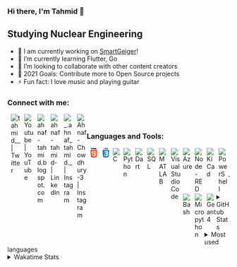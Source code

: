 ### Hi there, I'm Tahmid 👋

## Studying Nuclear Engineering 

- 🔭 I am currently working on [SmartGeiger][SmartGeiger]!
- 🌱 I’m currently learning Flutter, Go
- 👯 I’m looking to collaborate with other content creators
- 🥅 2021 Goals: Contribute more to Open Source projects
- ⚡ Fun fact: I love music and playing guitar

### Connect with me:

[<img align="left" alt="tahmid__ | Twitter" width="22px" src="https://i.ibb.co/3csPbby/twitter.png" style="padding-left: 8px"/>][twitter]
[<img align="left" alt="Youtube | YouTube" width="22px" src="https://i.ibb.co/Zh2rF6w/youtube.png" style="padding-left: 8px"/>][youtube]
[<img align="left" alt="ahnaf-tahmid.blogspot.com" width="22px" src="https://i.ibb.co/WfnB9H4/blogspot.png" style="padding-left: 8px" /> ][website]
[<img align="left" alt="ahnaf-tahmid- | LinkedIn" width="22px" src="https://i.ibb.co/HH4NHDm/Linkedin.png" style="padding-left: 8px"/>][linkedin]
[<img align="left" alt="_.ahnaf_tahmid._ | Instagram" width="22px" src="https://i.ibb.co/GTrRnkw/instagram.png" style="padding-left: 8px"/>][instagram]
[<img align="left" alt="Ahnaf-Chowdhury-3 | Instagram" width="22px" src="https://i.ibb.co/09mWFnm/researchgate.png" style="padding-left: 8px"/>][researchgate]


<br />

### Languages and Tools:

[<img align="left" alt="HTML5" width="22px" src="https://raw.githubusercontent.com/github/explore/80688e429a7d4ef2fca1e82350fe8e3517d3494d/topics/html/html.png" style="padding-left: 5px; padding-bottom: 1px; padding-top: 1px" /> ][HTML]
[<img align="left" alt="CSS3" width="22px" src="https://raw.githubusercontent.com/github/explore/80688e429a7d4ef2fca1e82350fe8e3517d3494d/topics/css/css.png" style="padding-left: 5px; padding-bottom: 1px; padding-top: 1px"/>][CSS]
[<img align="left" alt="C" width="19px" src="https://upload.wikimedia.org/wikipedia/commons/1/18/ISO_C%2B%2B_Logo.svg" style="padding-left: 5px; padding-bottom: 1px; padding-top: 1px"/>][C++]
[<img align="left" alt="Python" width="22px" src="https://i.ibb.co/TqFNKhW/python.png" style="padding-left: 5px; padding-bottom: 1px; padding-top: 1px"/>][Python]
[<img align="left" alt="Dart" width="22px" src="https://i.ibb.co/r50Sftr/dart.png" style="padding-left: 5px; padding-bottom: 1px; padding-top: 1px"/>][Dart]
[<img align="left" alt="SQL" width="22px" src="https://i.ibb.co/0ZkpFwz/sql.png" style="padding-left: 5px; padding-bottom: 1px; padding-top: 1px"/>][SQL]
[<img align="left" alt="MATLAB" width="22px" src="https://i.ibb.co/WpCSVHT/Matlab-Logo.png" style="padding-left: 5px; padding-bottom: 1px; padding-top: 1px"/>][MATLAB]
[<img align="left" alt="Visual Studio Code" width="22px" src="https://i.ibb.co/LxmRHwx/Visual-Studio-Code-1-35-icon-svg.png" style="padding-left: 5px; padding-bottom: 1px; padding-top: 1px"/>][vscode]
[<img align="left" alt="Azure" width="22px" src="https://i.ibb.co/2v3632y/azure.png" style="padding-left: 5px; padding-bottom: 1px; padding-top: 1px"/>][Azure]
[<img align="left" alt="Node-RED" width="22px" src="https://i.ibb.co/cDW8L6D/node-red-hexagon.png" style="padding-left: 5px; padding-bottom: 1px; padding-top: 1px"/>][Node-RED]
[<img align="left" alt="KiCad" width="22px" src="https://i.ibb.co/wy72NNy/logo-kicad.png" style="padding-left: 5px; padding-bottom: 1px; padding-top: 1px"/>][KiCad]
[<img align="left" alt="PowerShell" width="22px" src="https://i.ibb.co/VB4qXn1/terminal-png.png" style="padding-left: 5px; padding-bottom: 1px; padding-top: 1px"/>][PowerShell]
[<img align="left" alt="Bash" width="22px" src="https://i.ibb.co/74LfZpf/bash.png" style="padding-left: 5px; padding-bottom: 1px; padding-top: 1px"/>][bash]
[<img align="left" alt="Micropython" width="22px" src="https://i.ibb.co/YR662FL/micropython.jpg" style="padding-left: 5px; padding-bottom: 1px; padding-top: 1px"/>][Micropython]
[<img align="left" alt="Geant4" width="22px" src="https://i.ibb.co/d0Ncms3/g4.png" style="padding-left: 5px; padding-bottom: 1px; padding-top: 1px"/>][Geant4]

<br /><br /><br />


---

<details>
<br />
<summary> GitHub Stats </summary>

![Tahmid's GitHub stats](https://github-readme-stats.vercel.app/api?username=ahnaf-tahmid-Chowdhury&count_private=true&theme=nord&show_icons=true)

</details>

<details>
<br />
  <summary> Most used languages</summary>

![Tahmid's most used languages](https://github-readme-stats.vercel.app/api/top-langs/?username=ahnaf-tahmid-chowdhury&theme=nord&layout=compact&hide=jupyter%20notebook)

</details>

<details>
<br />
  <summary> Wakatime Stats</summary>

![Tahmid's wakatime stats](https://github-readme-stats.vercel.app/api/wakatime?username=atc&theme=nord&layout=compact)

</details>



    
[website]: https://ahnaf-tahmid.blogspot.com
[SmartGeiger]: https://github.com/ahnaf-tahmid-chowdhury/SmartGeiger
[twitter]: https://twitter.com/tahmid__
[youtube]: https://www.youtube.com/channel/UC1PqPjoQIsjNKmiiALeXYnw
[instagram]: https://instagram.com/_.ahnaf_tahmid._
[linkedin]: https://linkedin.com/in/ahnaf-tahmid-
[researchgate]: https://www.researchgate.net/profile/Ahnaf-Chowdhury-3
[HTML]: https://en.wikipedia.org/wiki/HTML
[CSS]: https://en.wikipedia.org/wiki/CSS
[Python]: https://www.python.org/
[C++]: https://en.wikipedia.org/wiki/C%2B%2B
[SQL]: https://en.wikipedia.org/wiki/SQL
[Dart]: https://dart.dev/
[PowerShell]: https://docs.microsoft.com/en-us/powershell/
[bash]: https://www.gnu.org/software/bash/
[Micropython]: https://micropython.org/
[MATLAB]: https://www.mathworks.com/products/matlab.html
[Node-RED]: https://nodered.org/
[KiCad]: https://www.kicad.org/
[Azure]: https://azure.microsoft.com/en-us/
[vscode]: https://code.visualstudio.com/
[Geant4]: https://geant4.web.cern.ch/